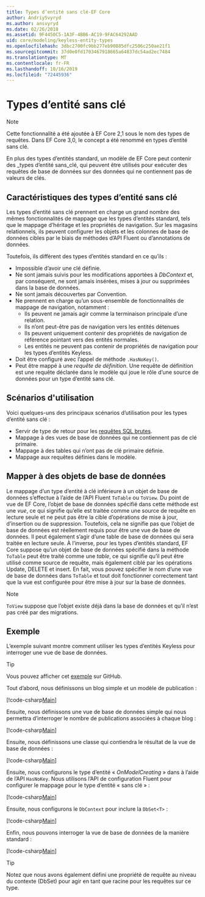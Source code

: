 ```yaml
---
title: Types d’entité sans clé-EF Core
author: AndriySvyryd
ms.author: ansvyryd
ms.date: 02/26/2018
ms.assetid: 9F4450C5-1A3F-4BB6-AC19-9FAC64292AAD
uid: core/modeling/keyless-entity-types
ms.openlocfilehash: 3dbc2700fc9bb277eb90885dfc2506c250ae21f1
ms.sourcegitcommit: 37d0e0fd1703467918665a64837dc54ad2ec7484
ms.translationtype: MT
ms.contentlocale: fr-FR
ms.lasthandoff: 10/16/2019
ms.locfileid: "72445936"
---
```

# <a name="keyless-entity-types"></a>Types d’entité sans clé

> [!NOTE]
> Cette fonctionnalité a été ajoutée à EF Core 2,1 sous le nom des types de requêtes. Dans EF Core 3,0, le concept a été renommé en types d’entité sans clé.

En plus des types d’entités standard, un modèle de EF Core peut contenir des _types d’entité sans_clé, qui peuvent être utilisés pour exécuter des requêtes de base de données sur des données qui ne contiennent pas de valeurs de clés.

## <a name="keyless-entity-types-characteristics"></a>Caractéristiques des types d’entité sans clé

Les types d’entité sans clé prennent en charge un grand nombre des mêmes fonctionnalités de mappage que les types d’entités standard, tels que le mappage d’héritage et les propriétés de navigation. Sur les magasins relationnels, ils peuvent configurer les objets et les colonnes de base de données cibles par le biais de méthodes d’API Fluent ou d’annotations de données.

Toutefois, ils diffèrent des types d’entités standard en ce qu’ils :

- Impossible d’avoir une clé définie.
- Ne sont jamais suivis pour les modifications apportées à _DbContext_ et, par conséquent, ne sont jamais insérées, mises à jour ou supprimées dans la base de données.
- Ne sont jamais découvertes par Convention.
- Ne prennent en charge qu’un sous-ensemble de fonctionnalités de mappage de navigation, notamment :
  - Ils peuvent ne jamais agir comme la terminaison principale d’une relation.
  - Ils n’ont peut-être pas de navigation vers les entités détenues
  - Ils peuvent uniquement contenir des propriétés de navigation de référence pointant vers des entités normales.
  - Les entités ne peuvent pas contenir de propriétés de navigation pour les types d’entités Keyless.
- Doit être configuré avec l’appel de méthode `.HasNoKey()`.
- Peut être mappé à une _requête de définition_. Une requête de définition est une requête déclarée dans le modèle qui joue le rôle d’une source de données pour un type d’entité sans clé.

## <a name="usage-scenarios"></a>Scénarios d'utilisation

Voici quelques-uns des principaux scénarios d’utilisation pour les types d’entité sans clé :

- Servir de type de retour pour les [requêtes SQL brutes](xref:core/querying/raw-sql).
- Mappage à des vues de base de données qui ne contiennent pas de clé primaire.
- Mappage à des tables qui n’ont pas de clé primaire définie.
- Mappage aux requêtes définies dans le modèle.

## <a name="mapping-to-database-objects"></a>Mapper à des objets de base de données

Le mappage d’un type d’entité à clé inférieure à un objet de base de données s’effectue à l’aide de l’API Fluent `ToTable` ou `ToView`. Du point de vue de EF Core, l’objet de base de données spécifié dans cette méthode est une _vue_, ce qui signifie qu’elle est traitée comme une source de requête en lecture seule et ne peut pas être la cible d’opérations de mise à jour, d’insertion ou de suppression. Toutefois, cela ne signifie pas que l’objet de base de données est réellement requis pour être une vue de base de données. Il peut également s’agir d’une table de base de données qui sera traitée en lecture seule. À l’inverse, pour les types d’entités standard, EF Core suppose qu’un objet de base de données spécifié dans la méthode `ToTable` peut être traité comme une _table_, ce qui signifie qu’il peut être utilisé comme source de requête, mais également ciblé par les opérations Update, DELETE et insert. En fait, vous pouvez spécifier le nom d’une vue de base de données dans `ToTable` et tout doit fonctionner correctement tant que la vue est configurée pour être mise à jour sur la base de données.

> [!NOTE]
> `ToView` suppose que l’objet existe déjà dans la base de données et qu’il n’est pas créé par des migrations.

## <a name="example"></a>Exemple

L’exemple suivant montre comment utiliser les types d’entités Keyless pour interroger une vue de base de données.

> [!TIP]
> Vous pouvez afficher cet [exemple](https://github.com/aspnet/EntityFramework.Docs/tree/master/samples/core/KeylessEntityTypes) sur GitHub.

Tout d’abord, nous définissons un blog simple et un modèle de publication :

[!code-csharp[Main](../../../samples/core/KeylessEntityTypes/Program.cs#Entities)]

Ensuite, nous définissons une vue de base de données simple qui nous permettra d’interroger le nombre de publications associées à chaque blog :

[!code-csharp[Main](../../../samples/core/KeylessEntityTypes/Program.cs#View)]

Ensuite, nous définissons une classe qui contiendra le résultat de la vue de base de données :

[!code-csharp[Main](../../../samples/core/KeylessEntityTypes/Program.cs#KeylessEntityType)]

Ensuite, nous configurons le type d’entité « _OnModelCreating_ » dans à l’aide de l’API `HasNoKey`.
Nous utilisons l’API de configuration Fluent pour configurer le mappage pour le type d’entité « sans clé » :

[!code-csharp[Main](../../../samples/core/KeylessEntityTypes/Program.cs#Configuration)]

Ensuite, nous configurons le `DbContext` pour inclure la `DbSet<T>` :

[!code-csharp[Main](../../../samples/core/KeylessEntityTypes/Program.cs#DbSet)]

Enfin, nous pouvons interroger la vue de base de données de la manière standard :

[!code-csharp[Main](../../../samples/core/KeylessEntityTypes/Program.cs#Query)]

> [!TIP]
> Notez que nous avons également défini une propriété de requête au niveau du contexte (DbSet) pour agir en tant que racine pour les requêtes sur ce type.
